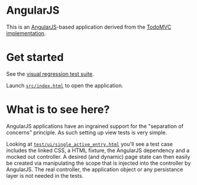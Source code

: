 AngularJS
=========

This is an [AngularJS](http://angularjs.org/)-based application derived from the [TodoMVC implementation](https://github.com/tastejs/todomvc/tree/gh-pages/architecture-examples/angularjs).

Get started
===========

See the [visual regression test suite](RegressionRunner.html).

Launch [`src/index.html`](src/index.html) to open the application.

What is to see here?
====================

AngularJS applications have an ingrained support for the "separation of concerns" principle. As such setting up view tests is very simple.

Looking at [`test/ui/single_active_entry.html`](test/ui/single_active_entry.html) you'll see a test case includes the linked CSS, a HTML fixture, the AngularJS dependency and a mocked out controller. A desired (and dynamic) page state can then easily be created via manipulating the scope that is injected into the controller by AngularJS. The real controller, the application object or any persistance layer is not needed in the tests.
